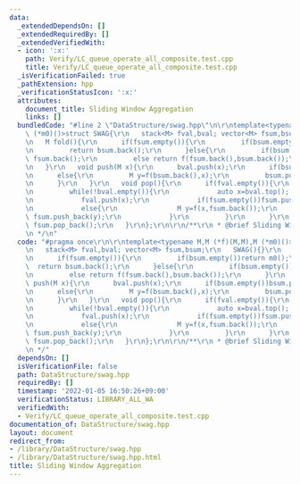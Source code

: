 ```yaml
---
data:
  _extendedDependsOn: []
  _extendedRequiredBy: []
  _extendedVerifiedWith:
  - icon: ':x:'
    path: Verify/LC_queue_operate_all_composite.test.cpp
    title: Verify/LC_queue_operate_all_composite.test.cpp
  _isVerificationFailed: true
  _pathExtension: hpp
  _verificationStatusIcon: ':x:'
  attributes:
    document_title: Sliding Window Aggregation
    links: []
  bundledCode: "#line 2 \"DataStructure/swag.hpp\"\n\r\ntemplate<typename M,M (*f)(M,M),M\
    \ (*m0)()>struct SWAG{\r\n   stack<M> fval,bval; vector<M> fsum,bsum;\r\n   SWAG(){}\r\
    \n   M fold(){\r\n      if(fsum.empty()){\r\n         if(bsum.empty())return m0();\r\
    \n         return bsum.back();\r\n      }else{\r\n         if(bsum.empty())return\
    \ fsum.back();\r\n         else return f(fsum.back(),bsum.back());\r\n      }\r\
    \n   }\r\n   void push(M x){\r\n      bval.push(x);\r\n      if(bsum.empty())bsum.push_back(x);\r\
    \n      else{\r\n         M y=f(bsum.back(),x);\r\n         bsum.push_back(y);\r\
    \n      }\r\n   }\r\n   void pop(){\r\n      if(fval.empty()){\r\n         bsum.clear();\r\
    \n         while(!bval.empty()){\r\n            auto x=bval.top(); bval.pop();\r\
    \n            fval.push(x);\r\n            if(fsum.empty())fsum.push_back(x);\r\
    \n            else{\r\n               M y=f(x,fsum.back());\r\n              \
    \ fsum.push_back(y);\r\n            }\r\n         }\r\n      }\r\n      fval.pop();\
    \ fsum.pop_back();\r\n   }\r\n};\r\n\r\n/**\r\n * @brief Sliding Window Aggregation\r\
    \n */\n"
  code: "#pragma once\r\n\r\ntemplate<typename M,M (*f)(M,M),M (*m0)()>struct SWAG{\r\
    \n   stack<M> fval,bval; vector<M> fsum,bsum;\r\n   SWAG(){}\r\n   M fold(){\r\
    \n      if(fsum.empty()){\r\n         if(bsum.empty())return m0();\r\n       \
    \  return bsum.back();\r\n      }else{\r\n         if(bsum.empty())return fsum.back();\r\
    \n         else return f(fsum.back(),bsum.back());\r\n      }\r\n   }\r\n   void\
    \ push(M x){\r\n      bval.push(x);\r\n      if(bsum.empty())bsum.push_back(x);\r\
    \n      else{\r\n         M y=f(bsum.back(),x);\r\n         bsum.push_back(y);\r\
    \n      }\r\n   }\r\n   void pop(){\r\n      if(fval.empty()){\r\n         bsum.clear();\r\
    \n         while(!bval.empty()){\r\n            auto x=bval.top(); bval.pop();\r\
    \n            fval.push(x);\r\n            if(fsum.empty())fsum.push_back(x);\r\
    \n            else{\r\n               M y=f(x,fsum.back());\r\n              \
    \ fsum.push_back(y);\r\n            }\r\n         }\r\n      }\r\n      fval.pop();\
    \ fsum.pop_back();\r\n   }\r\n};\r\n\r\n/**\r\n * @brief Sliding Window Aggregation\r\
    \n */"
  dependsOn: []
  isVerificationFile: false
  path: DataStructure/swag.hpp
  requiredBy: []
  timestamp: '2022-01-05 16:50:26+09:00'
  verificationStatus: LIBRARY_ALL_WA
  verifiedWith:
  - Verify/LC_queue_operate_all_composite.test.cpp
documentation_of: DataStructure/swag.hpp
layout: document
redirect_from:
- /library/DataStructure/swag.hpp
- /library/DataStructure/swag.hpp.html
title: Sliding Window Aggregation
---
```

